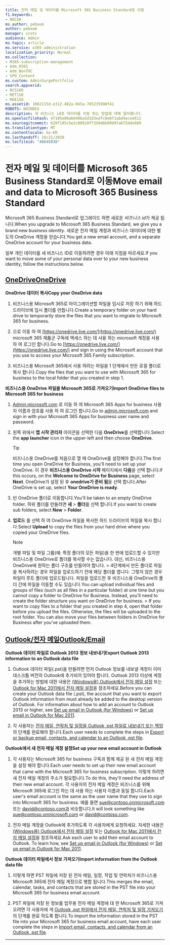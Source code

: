 ```yaml
---
title: 전자 메일 및 데이터를 Microsoft 365 Business Standard로 이동
f1.keywords:
- NOCSH
ms.author: pebaum
author: pebaum
manager: scotv
audience: Admin
ms.topic: article
ms.service: o365-administration
localization_priority: Normal
ms.collection:
- M365-subscription-management
- Adm_O365
- Adm_NonTOC
- SPO_Content
ms.custom: AdminSurgePortfolio
search.appverid:
- BCS160
- MET150
- MOE150
ms.assetid: 1062115d-e312-482a-bb5a-765235990f41
ROBOTS: NOINDEX
description: 새 비즈니스 id로 데이터를 이동 하는 방법에 대해 알아봅니다.
ms.openlocfilehash: 4f105e00ab6496a5d1d3edfc0e0f1abd4eced412
ms.sourcegitcommit: 628f195cbe3c00910f7350d8b09997a675dde989
ms.translationtype: MT
ms.contentlocale: ko-KR
ms.lasthandoff: 10/21/2020
ms.locfileid: "48645038"
---
```

# <a name="move-email-and-data-to-microsoft-365-business-standard"></a><span data-ttu-id="42021-103">전자 메일 및 데이터를 Microsoft 365 Business Standard로 이동</span><span class="sxs-lookup"><span data-stu-id="42021-103">Move email and data to Microsoft 365 Business Standard</span></span>

<span data-ttu-id="42021-104">Microsoft 365 Business Standard로 업그레이드 하면 새로운  *비즈니스 id*가 제공 됩니다.</span><span class="sxs-lookup"><span data-stu-id="42021-104">When you upgrade to Microsoft 365 Business Standard, we give you a brand new  *business identity*.</span></span> <span data-ttu-id="42021-105">새로운 전자 메일 계정과 비즈니스 데이터에 대한 별도의 OneDrive 계정을 얻습니다.</span><span class="sxs-lookup"><span data-stu-id="42021-105">You get a new email account, and a separate OneDrive account for your business data.</span></span> 
  
<span data-ttu-id="42021-106">일부 개인 데이터를 새 비즈니스 ID로 이동하려면 경우 아래 지침을 따르세요.</span><span class="sxs-lookup"><span data-stu-id="42021-106">If you want to move some of your personal data over to your new business identity, follow the instructions below.</span></span>
  
## <a name="onedrive"></a>[<span data-ttu-id="42021-107">OneDrive</span><span class="sxs-lookup"><span data-stu-id="42021-107">OneDrive</span></span>](#tab/OneDrive)
  
 <span data-ttu-id="42021-108">**OneDrive 데이터 복사**</span><span class="sxs-lookup"><span data-stu-id="42021-108">**Copy your OneDrive data**</span></span>
1. <span data-ttu-id="42021-109">비즈니스용 Microsoft 365로 마이그레이션할 파일을 임시로 저장 하기 위해 하드 드라이브에 임시 폴더를 만듭니다.</span><span class="sxs-lookup"><span data-stu-id="42021-109">Create a temporary folder on your hard drive to temporarily store the files that you want to migrate to Microsoft 365 for business.</span></span>
    
2. <span data-ttu-id="42021-110">으로 이동 하 여 [https://onedrive.live.com/](https://onedrive.live.com/) microsoft 365 제품군 구독에 액세스 하는 데 사용 하는 microsoft 계정을 사용 하 여 로그인 합니다.</span><span class="sxs-lookup"><span data-stu-id="42021-110">Go to [https://onedrive.live.com/](https://onedrive.live.com/) and sign in using the Microsoft account that you use to access your Microsoft 365 Family subscription.</span></span> 
    
3. <span data-ttu-id="42021-111">비즈니스용 Microsoft 365에서 사용 하려는 파일을 1 단계에서 만든 로컬 폴더로 복사 합니다.</span><span class="sxs-lookup"><span data-stu-id="42021-111">Copy the files that you want to use with Microsoft 365 for business to the local folder that you created in step 1.</span></span>
    
 <span data-ttu-id="42021-112">**비즈니스용 OneDrive 파일을 Microsoft 365로 가져오기**</span><span class="sxs-lookup"><span data-stu-id="42021-112">**Import OneDrive files to Microsoft 365 for business**</span></span>
1. <span data-ttu-id="42021-113">[Admin.microsoft.com](https://go.microsoft.com/fwlink/?LinkId=816877) 로 이동 하 여 Microsoft 365 Apps for business 사용자 이름과 암호를 사용 하 여 로그인 합니다.</span><span class="sxs-lookup"><span data-stu-id="42021-113">Go to [admin.microsoft.com](https://go.microsoft.com/fwlink/?LinkId=816877) and sign in with your Microsoft 365 Apps for business user name and password.</span></span> 
    
2. <span data-ttu-id="42021-114">왼쪽 위에서 **앱 시작 관리자** 아이콘을 선택한 다음 **OneDrive**를 선택합니다.</span><span class="sxs-lookup"><span data-stu-id="42021-114">Select the **app launcher** icon in the upper-left and then choose **OneDrive**.</span></span>
  
    > [!TIP]
    > <span data-ttu-id="42021-115">비즈니스용 OneDrive를 처음으로 열 때 OneDrive를 설정해야 합니다.</span><span class="sxs-lookup"><span data-stu-id="42021-115">The first time you open OneDrive for Business, you'll need to set up your OneDrive.</span></span> <span data-ttu-id="42021-116">이 경우 **비즈니스용 OneDrive 시작** 페이지에서 **다음**을 선택 합니다.</span><span class="sxs-lookup"><span data-stu-id="42021-116">If this occurs, on the **Welcome to OneDrive for Business** page, select **Next**.</span></span> <span data-ttu-id="42021-117">OneDrive가 설정 된 후 **onedrive가 준비 됨**을 선택 합니다.</span><span class="sxs-lookup"><span data-stu-id="42021-117">After OneDrive is set up, select **Your OneDrive is ready**.</span></span> 
  
3. <span data-ttu-id="42021-118">빈 OneDrive 폴더로 이동합니다.</span><span class="sxs-lookup"><span data-stu-id="42021-118">You'll be taken to an empty OneDrive folder.</span></span> <span data-ttu-id="42021-119">하위 폴더를 만들려면 **새** \> **폴더**를 선택 합니다.</span><span class="sxs-lookup"><span data-stu-id="42021-119">If you want to create sub folders, select **New** \> **Folder**.</span></span>

4. <span data-ttu-id="42021-120">**업로드** 를 선택 하 여 OneDrive 파일을 복사한 하드 드라이브의 파일을 복사 합니다.</span><span class="sxs-lookup"><span data-stu-id="42021-120">Select **Upload** to copy the files from your hard drive where you copied your OneDrive files.</span></span> 
  
    > [!NOTE]
    >  <span data-ttu-id="42021-p104">개별 파일 및 파일 그룹(예: 특정 폴더의 모든 파일)을 한 번에 업로드할 수 있지만 비즈니스용 OneDrive로 폴더를 복사할 수는 없습니다. 대신, 비즈니스용 OneDrive에 원하는 폴더 구조를 만들어야 합니다. >  4단계에서 만든 폴더로 파일을 복사하려는 경우 파일을 업로드하기 전에 해당 폴더를 엽니다. 그렇지 않은 경우 파일이 루트 폴더에 업로드됩니다. 파일을 업로드한 후 비즈니스용 OneDrive의 폴더 간에 파일을 이동할 수도 있습니다.</span><span class="sxs-lookup"><span data-stu-id="42021-p104">You can upload individual files and groups of files (such as all files in a particular folder) at one time but you cannot copy a folder to OneDrive for Business. Instead, you'll need to create the folder structure you want on OneDrive for business. >  If you want to copy files to a folder that you created in step 4, open that folder before you upload the files. Otherwise, the files will be uploaded to the root folder. You can also move your files between folders in OneDrive for Business after you've uploaded them.</span></span> 
  
## <a name="outlookemail"></a>[<span data-ttu-id="42021-126">Outlook/전자 메일</span><span class="sxs-lookup"><span data-stu-id="42021-126">Outlook/Email</span></span>](#tab/Outlook)
  
 <span data-ttu-id="42021-127">**Outlook 데이터 파일로 Outlook 2013 정보 내보내기**</span><span class="sxs-lookup"><span data-stu-id="42021-127">**Export Outlook 2013 information to an Outlook data file**</span></span>
1. <span data-ttu-id="42021-p105">Outlook 데이터 파일(.pst)을 만들려면 먼저 Outlook 정보를 내보낼 계정이 이미 데스크톱 버전의 Outlook에 추가되어 있어야 합니다. Outlook 2013 이상에 계정을 추가하는 방법에 대한 내용은 [(Windows용) Outlook에서 전자 메일 설정](https://support.microsoft.com/office/6e27792a-9267-4aa4-8bb6-c84ef146101b) 또는 [Outlook for Mac 2011에서 전자 메일 설정](https://support.microsoft.com/office/de372dc4-9648-4044-a76c-e8a60e178d54)을 참조하세요.</span><span class="sxs-lookup"><span data-stu-id="42021-p105">Before you can create your Outlook data file (.pst), the account that you want to export Outlook information from must already be added to the desktop version of Outlook. For information about how to add an account to Outlook 2013 or higher, see [Set up email in Outlook (for Windows)](https://support.microsoft.com/office/6e27792a-9267-4aa4-8bb6-c84ef146101b) or [Set up email in Outlook for Mac 2011](https://support.microsoft.com/office/de372dc4-9648-4044-a76c-e8a60e178d54).</span></span>
    
2. <span data-ttu-id="42021-130">각 사용자는 [전자 메일, 연락처 및 일정을 Outlook .pst 파일로 내보내기 또는 백업](https://support.microsoft.com/office/14252b52-3075-4e9b-be4e-ff9ef1068f91)의 단계를 완료해야 합니다.</span><span class="sxs-lookup"><span data-stu-id="42021-130">Each user needs to complete the steps in [Export or backup email, contacts, and calendar to an Outlook .pst file](https://support.microsoft.com/office/14252b52-3075-4e9b-be4e-ff9ef1068f91).</span></span>
    
 <span data-ttu-id="42021-131">**Outlook에서 새 전자 메일 계정 설정**</span><span class="sxs-lookup"><span data-stu-id="42021-131">**Set up your new email account in Outlook**</span></span>
1. <span data-ttu-id="42021-132">각 사용자는 Microsoft 365 for business 구독과 함께 제공 된 새 전자 메일 계정을 설정 해야 합니다.</span><span class="sxs-lookup"><span data-stu-id="42021-132">Each user needs to set up their new email account that came with the Microsoft 365 for business subscription.</span></span> <span data-ttu-id="42021-133">이렇게 하려면 새 전자 메일 계정의 주소가 필요합니다.</span><span class="sxs-lookup"><span data-stu-id="42021-133">To do this, they'll need the address of their new email account.</span></span> <span data-ttu-id="42021-134">각 사용자의 전자 메일 계정은 비즈니스를 위해 Microsoft 365에 로그인 하는 데 사용 하는 사용자 이름과 동일 합니다.</span><span class="sxs-lookup"><span data-stu-id="42021-134">Each user's email account is the same as the user name that they use to sign into Microsoft 365 for business.</span></span> <span data-ttu-id="42021-135">예를 들면 sue@contoso.onmicrosoft.com 또는 david@contoso.com과 비슷합니다.</span><span class="sxs-lookup"><span data-stu-id="42021-135">It will look something like sue@contoso.onmicrosoft.com or david@contoso.com.</span></span>
    
2. <span data-ttu-id="42021-p107">전자 메일 계정을 Outlook에 추가하도록 각 사용자에게 요청하세요. 자세한 내용은 [(Windows용) Outlook에서 전자 메일 설정](https://support.microsoft.com/office/6e27792a-9267-4aa4-8bb6-c84ef146101b) 또는 [Outlook for Mac 2011에서 전자 메일 설정](https://support.microsoft.com/office/de372dc4-9648-4044-a76c-e8a60e178d54)을 참조하세요.</span><span class="sxs-lookup"><span data-stu-id="42021-p107">Ask each user to add their email account to Outlook. To learn how, see [Set up email in Outlook (for Windows)](https://support.microsoft.com/office/6e27792a-9267-4aa4-8bb6-c84ef146101b) or [Set up email in Outlook for Mac 2011](https://support.microsoft.com/office/de372dc4-9648-4044-a76c-e8a60e178d54).</span></span>
    
 <span data-ttu-id="42021-138">**Outlook 데이터 파일에서 정보 가져오기**</span><span class="sxs-lookup"><span data-stu-id="42021-138">**Import information from the Outlook data file**</span></span>
1. <span data-ttu-id="42021-139">이렇게 하면 PST 파일에 저장 된 전자 메일, 일정, 작업 및 연락처가 비즈니스용 Microsoft 365에 전자 메일 계정으로 병합 됩니다.</span><span class="sxs-lookup"><span data-stu-id="42021-139">This merges the email, calendar, tasks, and contacts that are stored in the PST file into your Microsoft 365 for business email account.</span></span>
    
2. <span data-ttu-id="42021-140">PST 파일에 저장 된 정보를 업무용 전자 메일 계정에 대 한 Microsoft 365로 가져오려면 각 사용자에 게 [Outlook .pst 파일에서 전자 메일, 연락처 및 일정 가져오기](https://support.microsoft.com/office/431a8e9a-f99f-4d5f-ae48-ded54b3440ac)의 단계를 완료 하도록 합니다.</span><span class="sxs-lookup"><span data-stu-id="42021-140">To import the information stored in the PST file into your Microsoft 365 for business email account, have each user complete the steps in [Import email, contacts, and calendar from an Outlook .pst file](https://support.microsoft.com/office/431a8e9a-f99f-4d5f-ae48-ded54b3440ac).</span></span>
    
---

